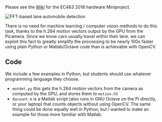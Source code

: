 Please see the 
[Wiki](https://github.com/BostonUniversitySeniorDesign/hardware-project-2018/wiki) 
for the EC463 2018 hardware Miniproject.

![FFT-based lane automobile detection](https://raw.githubusercontent.com/BostonUniversitySeniorDesign/hardware-project-2018/master/out.gif)

There is no need for machine learning / computer vision methods to do this task, thanks to the h.264 motion vectors output by the GPU from the Picamera.
Since we know cars usually travel within their lane, we can exploit this fact to greatly simplify the processing to be nearly 100x faster using plain Python or Matlab/Octave code than is achievable with OpenCV.



## Code
We include a few examples in Python, but students should use whatever programming language they choose.

* `motdet.py` this gets the h.264 motion vectors from the camera as computed by the GPU, and stores them to `motion.h5`
* `docount.m` is a Matlab script (also runs in GNU Octave on the Pi directly, or your laptop) that counts objects without using OpenCV.  The same thing could be done equally well in Python, but I wanted to make an example for those more familiar with Matlab.



